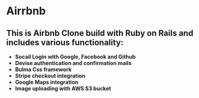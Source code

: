 # Airrbnb
## This is Airbnb Clone build with Ruby on Rails and includes various functionality: 
* **Socail Login with Google, Facebook and Github**
* **Devise authentication and confirmation mails**
* **Bulma Css framework**
* **Stripe checkout integration**
* **Google Maps integration**
* **Image uploading with AWS S3 bucket**
